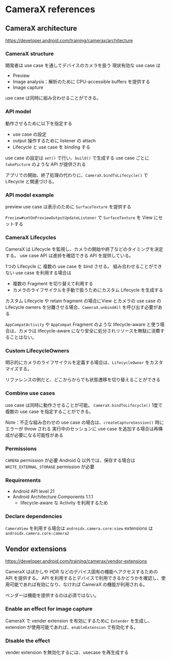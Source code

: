 # CameraX references

## CameraX architecture

https://developer.android.com/training/camerax/architecture

### CameraX structure

開発者は use case を通してデバイスのカメラを扱う
現状有効な use case は

* Preview
* Image analysis：解析のために CPU-accessible buffers を提供する
* Image capture

use case は同時に組み合わせることができる。

### API model

動作させるために以下を指定する

* use case の設定
* output 操作するために listener の attach
* Lifecycle と use case を binding する

use case の設定は `set()` で行い、`build()` で生成する
use case ごとに `takePicture` のような API が提供される

アプリでの開始、終了処理の代わりに、`CameraX.bindToLifecycle()` で Lifecycle と関連づける。

### API model example

preview use case は表示のために `SurfaceTexture` を提供する

`Preciew#setOnPreviewOutputUpdateListener` で `SurfaceTexture` を View にセットする

### CameraX Lifecycles

CameraX は Lifecycle を監視し、カメラの開始や終了などのタイミングを決定する。
use case API は進捗を確認できる API を提供している。

1つの Lifecycle に 複数の use case を bind させる。
組み合わせることができない use case を利用する場合は

* 複数の Fragment を切り替えて利用する
* カメラのライフサイクルを手動で扱うためにカスタム Lifecycle を生成する

カスタム Lifecycle や retain fragment の場合にView とカメラの use case の Lifecycle owners を分離させる場合、`CameraX.unbindAll` を呼び出す必要がある

`AppCompatActivity` や `AppCompat` Fragment のような lifecycle-aware と使う場合は、カメラは lifecycle-aware になり安全に処分されリソースを無駄に消費することはない。

### Custom LifecycleOwners

明示的にカメラのライフサイクルを定義する場合は、`LifecycleOwner` をカスタマイズする。

リファレンスの例だと、どこからからでも状態遷移を切り替えることができる

### Combine use cases

use case は同時に動作させることが可能。
`CameraX.bindToLifecycle()` 1度で複数の use case を指定することができる。

Note：不正な組み合わせの use case の場合は、`createCaptureSession()` 時にエラーが throw される
実行中のセッションに use case を追加する場合は再構成が必要になる可能性がある

### Permissions

`CAMERA` permission が必要
Android Q 以外では、保存する場合は `WRITE_EXTERNAL_STORAGE` permission が必要

### Requirements

* Android API level 21
* Android Architecture Components 1.1.1
  * lifecycle-aware な Activity を利用するため

### Declare dependencies

`CameraView` を利用する場合は `androidx.camera.core:view`
extensions は `androidx.camera.core:camera2`

## Vendor extensions

https://developer.android.com/training/camerax/vendor-extensions

CameraX はぼかしや HDR などのデバイス固有の機能へアクセスするための API を提供する。
API を利用するとデバイスで利用できるかどうかを確認し、使用可能であれば有効になり、なければ CameraX の機能が利用される。

ベンダーは機能を提供するのは必須ではない。

### Enable an effect for image capture

CameraX で vender extension を有効にするために `Extender` を生成し、extension が使用可能であれば、`enableExtension` で有効化する。

### Disable the effect

vender extension を無効化するには、usecase を再生成する
